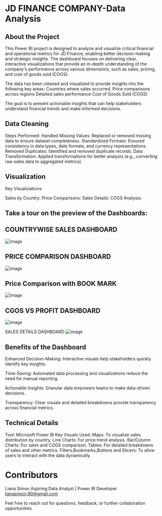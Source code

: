 # JD FINANCE COMPANY-Data Analysis
## About the Project

This Power BI project is designed to analyze and visualize critical financial and operational metrics for JD Finance, enabling better decision-making and strategic insights. The dashboard focuses on delivering clear, interactive visualizations that provide an in-depth understanding of the company's performance across various dimensions, such as sales, pricing, and cost of goods sold (COGS).

 The data has been cleaned and visualized to provide insights into the following key areas:
Countries where sales occurred.
Price comparisons across regions
Detailed sales performance
Cost of Goods Sold (COGS)

The goal is to present actionable insights that can help stakeholders understand financial trends and make informed decisions.

## Data Cleaning

Steps Performed:
Handled Missing Values: Replaced or removed missing data to ensure dataset completeness.
Standardized Formats: Ensured consistency in data types, date formats, and currency representations.
Removed Duplicates: Identified and removed duplicate records.
Data Transformation: Applied transformations for better analysis (e.g., converting raw sales data to aggregated metrics).

## Visualization

Key Visualizations:

Sales by Country:
Price Comparisons:
Sales Details:
COGS Analysis:

## Take a tour on the preview of the Dashboards:

## COUNTRYWISE SALES DASHBOARD
![image](https://github.com/user-attachments/assets/b5b56374-5965-4eb8-b585-a77daacdb7a9)

## PRICE COMPARISON DASHBOARD
![image](https://github.com/user-attachments/assets/ad118358-804d-4946-aa33-38a2daa510dc)

## Price Comparison with BOOK MARK
![image](https://github.com/user-attachments/assets/b457f9c1-124b-47fb-a960-499815c6a13c)

## CGOS VS PROFIT DASHBOARD
![image](https://github.com/user-attachments/assets/8861e85c-e22a-4e8d-91b2-b9e518b62dea)

SALES DETAILS DASHBOARD
![image](https://github.com/user-attachments/assets/fa9109f5-e039-4aef-acba-ea707832b64c)

## Benefits of the Dashboard

Enhanced Decision-Making: Interactive visuals help stakeholders quickly identify key insights.

Time-Saving: Automated data processing and visualizations reduce the need for manual reporting.

Actionable Insights: Granular data empowers teams to make data-driven decisions.

Transparency: Clear visuals and detailed breakdowns provide transparency across financial metrics.


## Technical Details

Tool: Microsoft Power BI
Key Visuals Used:
Maps: To visualize sales distribution by country.
Line Charts: For price trend analysis.
Bar/Column Charts: For sales and COGS comparison.
Tables: For detailed breakdowns of sales and other metrics.
Filters,Bookmarks,Buttons and Slicers: To allow users to interact with the data dynamically.

# Contributors
Liana Simon
Aspiring Data Analyst | Power BI Developer
lianasimon.90@gmail.com

Feel free to reach out for questions, feedback, or further collaboration opportunities





